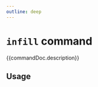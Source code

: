 ```yaml
---
outline: deep
---
```

# `infill` command

<script setup lang="ts">
import {data as docs} from "./cli.data.js";
const commandDoc = docs.infill;
</script>

{{commandDoc.description}}

## Usage
<div v-html="commandDoc.usageHtml"></div>
<div v-html="commandDoc.options"></div>

